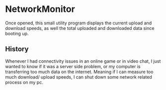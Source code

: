 # NetworkMonitor
Once opened, this small utility program displays the current upload and download speeds, as well the total uploaded and downloaded data since booting up.


## History
Whenever I had connectivity issues in an online game or in video chat, I just wanted to know if it was a server side problem, or my computer is transferring too much data on the internet.
Meaning if I can measure too much download/ upload speeds, I can shut down some network related process on my pc.
